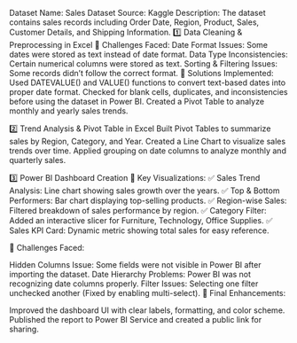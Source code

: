 Dataset Name: Sales Dataset
Source: Kaggle
Description: The dataset contains sales records including Order Date, Region, Product, Sales, Customer Details, and Shipping Information.
1️⃣ Data Cleaning & Preprocessing in Excel
🔹 Challenges Faced:
Date Format Issues: Some dates were stored as text instead of date format.
Data Type Inconsistencies: Certain numerical columns were stored as text.
Sorting & Filtering Issues: Some records didn’t follow the correct format.
🔹 Solutions Implemented:
Used DATEVALUE() and VALUE() functions to convert text-based dates into proper date format.
Checked for blank cells, duplicates, and inconsistencies before using the dataset in Power BI.
Created a Pivot Table to analyze monthly and yearly sales trends.

2️⃣ Trend Analysis & Pivot Table in Excel
Built Pivot Tables to summarize sales by Region, Category, and Year.
Created a Line Chart to visualize sales trends over time.
Applied grouping on date columns to analyze monthly and quarterly sales.

3️⃣ Power BI Dashboard Creation
🔹 Key Visualizations:
✅ Sales Trend Analysis: Line chart showing sales growth over the years.
✅ Top & Bottom Performers: Bar chart displaying top-selling products.
✅ Region-wise Sales: Filtered breakdown of sales performance by region.
✅ Category Filter: Added an interactive slicer for Furniture, Technology, Office Supplies.
✅ Sales KPI Card: Dynamic metric showing total sales for easy reference.

🔹 Challenges Faced:

Hidden Columns Issue: Some fields were not visible in Power BI after importing the dataset.
Date Hierarchy Problems: Power BI was not recognizing date columns properly.
Filter Issues: Selecting one filter unchecked another (Fixed by enabling multi-select).
🔹 Final Enhancements:

Improved the dashboard UI with clear labels, formatting, and color scheme.
Published the report to Power BI Service and created a public link for sharing.
